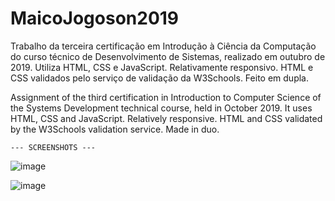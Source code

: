 # MaicoJogoson2019
Trabalho da terceira certificação em Introdução à Ciência da Computação do curso técnico de Desenvolvimento de Sistemas, realizado em outubro de 2019. Utiliza HTML, CSS e JavaScript. Relativamente responsivo. HTML e CSS validados pelo serviço de validação da W3Schools. Feito em dupla.

Assignment of the third certification in Introduction to Computer Science of the Systems Development technical course, held in October 2019. It uses HTML, CSS and JavaScript. Relatively responsive. HTML and CSS validated by the W3Schools validation service. Made in duo.


    --- SCREENSHOTS ---

![image](https://user-images.githubusercontent.com/93265472/139110640-fdc7a201-3b95-4a52-9096-aa3ad0fb8a04.png)

![image](https://user-images.githubusercontent.com/93265472/139110535-8eebc282-a4e7-4903-90db-9dc2456c81dc.png)
